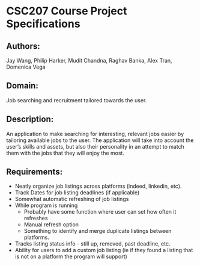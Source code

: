 # CSC207 Course Project Specifications

## Authors: 
Jay Wang, Philip Harker, Mudit Chandna, Raghav Banka, Alex Tran, Domenica Vega

## Domain:
Job searching and recruitment tailored towards the user.

## Description:
An application to make searching for interesting, relevant jobs easier by tailoring available jobs to the user. The application will take into account the user’s skills and assets, but also their personality in an attempt to match them with the jobs that they will enjoy the most.

## Requirements:

* Neatly organize job listings across platforms (indeed, linkedin, etc).
* Track Dates for job listing deadlines (if applicable)
* Somewhat automatic refreshing of job listings
* While program is running
  * Probably have some function where user can set how often it refreshes
  * Manual refresh option
  * Something to identify and merge duplicate listings between platforms.
* Tracks listing status info - still up, removed, past deadline, etc.
* Ability for users to add a custom job listing (ie if they found a listing that is not on a platform the program will support)
